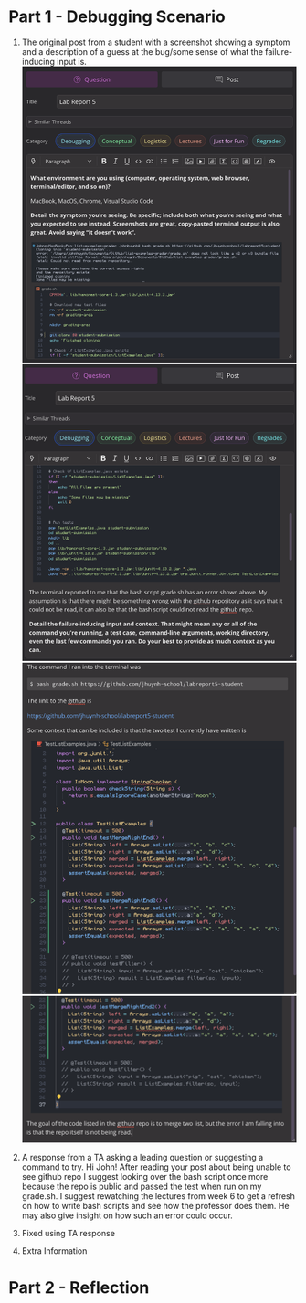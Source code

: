 # Part 1 - Debugging Scenario
1. The original post from a student with a screenshot showing a symptom and a description of a guess at the bug/some sense of what the failure-inducing input is.
![alt text](1.png)
![alt text](2.png)
![alt text](3.png)
![alt text](4.png)

2. A response from a TA asking a leading question or suggesting a command to try.
Hi John! After reading your post about being unable to see github repo I suggest looking over the bash script once more because the repo is public and passed the test when run on my grade.sh. I suggest rewatching the lectures from week 6 to get a refresh on how to write bash scripts and see how the professor does them. He may also give insight on how such an error could occur.

3. Fixed using TA response

4. Extra Information

# Part 2 - Reflection
